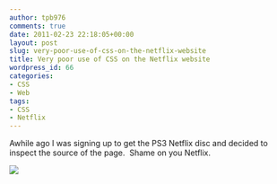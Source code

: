 ```yaml
---
author: tpb976
comments: true
date: 2011-02-23 22:18:05+00:00
layout: post
slug: very-poor-use-of-css-on-the-netflix-website
title: Very poor use of CSS on the Netflix website
wordpress_id: 66
categories:
- CSS
- Web
tags:
- CSS
- Netflix
---
```


Awhile ago I was signing up to get the PS3 Netflix disc and decided to inspect the source of the page.  Shame on you Netflix.

[![](http://thetimbanks.com/wp-content/uploads/2010/01/NetflixBadCss-300x199.png)](http://thetimbanks.com/wp-content/uploads/2010/01/NetflixBadCss.png)
